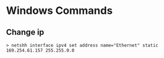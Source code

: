 # Windows Commands

## Change ip

```
> netshh interface ipv4 set address name="Ethernet" static 169.254.61.157 255.255.0.0
```
